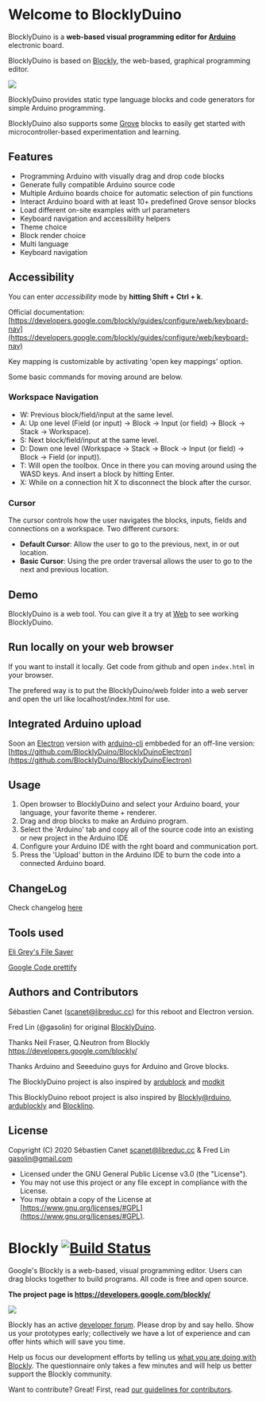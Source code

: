 # Welcome to BlocklyDuino

BlocklyDuino is a **web-based visual programming editor for [Arduino](http://www.arduino.cc/)** electronic board.

BlocklyDuino is based on [Blockly](https://developers.google.com/blockly/), the web-based, graphical programming editor.

![](https://github.com/BlocklyDuino/BlocklyDuino-v2/blob/master/blocklyduino/media/logo_built_on.png)

BlocklyDuino provides static type language blocks and code generators for simple Arduino programming.

BlocklyDuino also supports some [Grove](http://wiki.seeedstudio.com/Grove_System/) blocks to easily get started with microcontroller-based experimentation and learning.

## Features

* Programming Arduino with visually drag and drop code blocks
* Generate fully compatible Arduino source code
* Multiple Arduino boards choice for automatic selection of pin functions
* Interact Arduino board with at least 10+ predefined Grove sensor blocks
* Load different on-site examples with url parameters
* Keyboard navigation and accessibility helpers
* Theme choice
* Block render choice
* Multi language
* Keyboard navigation

## Accessibility

You can enter _accessibility_ mode by **hitting Shift + Ctrl + k**.

Official documentation: [https://developers.google.com/blockly/guides/configure/web/keyboard-nav](https://developers.google.com/blockly/guides/configure/web/keyboard-nav)

Key mapping is customizable by activating 'open key mappings' option.

Some basic commands for moving around are below.  


### Workspace Navigation

-   W: Previous block/field/input at the same level.
-   A: Up one level (Field (or input) -> Block -> Input (or field) -> Block -> Stack -> Workspace).
-   S: Next block/field/input at the same level.
-   D: Down one level (Workspace -> Stack -> Block -> Input (or field) -> Block -> Field (or input)).
-   T: Will open the toolbox. Once in there you can moving around using the WASD keys. And insert a block by hitting Enter.
-   X: While on a connection hit X to disconnect the block after the cursor.

### Cursor 
The cursor controls how the user navigates the blocks, inputs, fields and connections on a workspace. Two different cursors:  

-   **Default Cursor**: Allow the user to go to the previous, next, in or out location.
-   **Basic Cursor**: Using the pre order traversal allows the user to go to the next and previous location.


## Demo

BlocklyDuino is a web tool. You can give it a try at
[Web](https://blocklyduino.github.io/BlocklyDuino-v2/) to see working BlocklyDuino.

## Run locally on your web browser

If you want to install it locally. Get code from github and open `index.html` in your browser.

The prefered way is to put the BlocklyDuino/web folder into a web server and open the url like localhost/index.html for use.

## Integrated Arduino upload

Soon an [Electron](https://www.electronjs.org/) version with [arduino-cli](https://github.com/arduino/arduino-cli) embbeded for an off-line version: [https://github.com/BlocklyDuino/BlocklyDuinoElectron](https://github.com/BlocklyDuino/BlocklyDuinoElectron)

## Usage

1. Open browser to BlocklyDuino and select your Arduino board, your language, your favorite theme + renderer.
2. Drag and drop blocks to make an Arduino program.
3. Select the 'Arduino' tab and copy all of the source code into an existing or new project in the Arduino IDE
4. Configure your Arduino IDE with the rght board and communication port.
5. Press the 'Upload' button in the Arduino IDE to burn the code into a connected Arduino board.

## ChangeLog

Check changelog [here](https://github.com/BlocklyDuino/BlocklyDuino/blob/master/CHANGELOG.txt)

## Tools used

[Eli Grey's File Saver](https://github.com/eligrey/FileSaver.js/)

[Google Code prettify](https://github.com/google/code-prettify)


## Authors and Contributors

Sébastien Canet ([scanet@libreduc.cc](scanet@libreduc.cc)) for this reboot and Electron version.

Fred Lin (@gasolin) for original [BlocklyDuino](https://github.com/BlocklyDuino/BlocklyDuino).

Thanks Neil Fraser, Q.Neutron from Blockly https://developers.google.com/blockly/

Thanks Arduino and Seeeduino guys for Arduino and Grove blocks.

The BlocklyDuino project is also inspired by [ardublock](https://github.com/taweili/ardublock) and [modkit](http://www.modk.it/)

This BlocklyDuino reboot project is also inspired by [Blockly@rduino](https://github.com/technologiescollege/Blockly-at-rduino),  [ardublockly](https://github.com/carlosperate/ardublockly) and [Blocklino](https://github.com/fontainejp/blocklino).


## License

Copyright (C) 2020 Sébastien Canet scanet@libreduc.cc & Fred Lin gasolin@gmail.com
-   Licensed under the GNU General Public License v3.0 (the "License").
-   You may not use this project or any file except in compliance with the License.
-   You may obtain a copy of the License at    [https://www.gnu.org/licenses/#GPL](https://www.gnu.org/licenses/#GPL).

# Blockly [![Build Status]( https://travis-ci.org/google/blockly.svg?branch=master)](https://travis-ci.org/google/blockly)


Google's Blockly is a web-based, visual programming editor.  Users can drag blocks together to build programs.  All code is free and open source.

**The project page is https://developers.google.com/blockly/**

![](https://developers.google.com/blockly/images/sample.png)

Blockly has an active [developer forum](https://groups.google.com/forum/#!forum/blockly). Please drop by and say hello. Show us your prototypes early; collectively we have a lot of experience and can offer hints which will save you time.

Help us focus our development efforts by telling us [what you are doing with Blockly](https://developers.google.com/blockly/registration). The questionnaire only takes
a few minutes and will help us better support the Blockly community.

Want to contribute? Great! First, read [our guidelines for contributors](https://developers.google.com/blockly/guides/modify/contributing).
